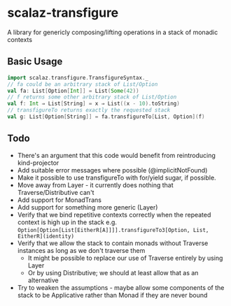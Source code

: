 # scalaz-transfigure

A library for genericly composing/lifting operations in a stack of monadic contexts

## Basic Usage

````scala
import scalaz.transfigure.TransfigureSyntax._
// fa could be an arbitrary stack of List/Option
val fa: List[Option[Int]] = List(Some(42))
// f returns some other arbitrary stack of List/Option
val f: Int ⇒ List[String] = x ⇒ List((x - 10).toString)
// transfigureTo returns exactly the requested stack
val g: List[Option[String]] = fa.transfigureTo[List, Option](f)
````

## Todo

 * There's an argument that this code would benefit from reintroducing kind-projector
 * Add suitable error messages where possible (@implicitNotFound)
 * Make it possible to use transfigureTo with for/yield sugar, if possible.
 * Move away from Layer - it currently does nothing that Traverse/Distributive can't
 * Add support for MonadTrans
 * Add support for something more generic (Layer)
 * Verify that we bind repetitive contexts correctly when the repeated context is
 high up in the stack e.g. `Option[Option[List[EitherR[A]]]].transfigureTo3[Option, List, EitherR](identity)`
 * Verify that we allow the stack to contain monads without Traverse instances as long as we don't traverse them
   * It might be possible to replace our use of Traverse entirely by using Layer
   * Or by using Distributive; we should at least allow that as an alternative
 * Try to weaken the assumptions - maybe allow some components of the stack to be Applicative rather than Monad
 if they are never bound